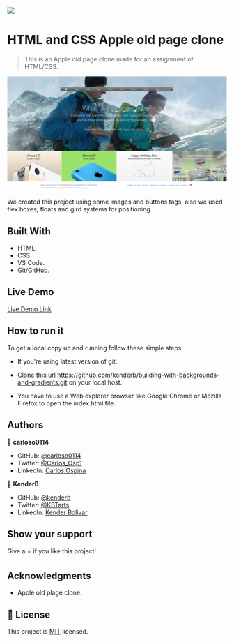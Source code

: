 ![](https://img.shields.io/badge/Microverse-blueviolet)

# HTML and CSS Apple old page clone

> This is an Apple old page clone made for an assignment of HTML/CSS.

![screenshot](./app_screenshot.png)

We created this project using some images and buttons tags, also we used flex boxes, floats and gird systems for positioning.


## Built With

- HTML.
- CSS.
- VS Code.
- Git/GitHub.


## Live Demo

[Live Demo Link](https://kenderb.github.io/NYTime-page-clone/)


## How to run it

To get a local copy up and running follow these simple steps.


* If you're using latest version of git.

* Clone this url https://github.com/kenderb/building-with-backgrounds-and-gradients.git on your local host.

* You have to use a Web explorer browser like Google Chrome or Mozilla Firefox to open the index.html file.


## Authors

👤 **carloso0114**

- GitHub: [@carloso0114](https://github.com/AlejandroNo4)
- Twitter: [@Carlos_Osp1](https://twitter.com/Carlos_Osp1)
- LinkedIn: [Carlos Ospina](https://www.linkedin.com/in/carlos-ospina-242b831a6/)

👤 **KenderB**

- GitHub: [@kenderb](https://github.com/githubhandle)
- Twitter: [@KBTarts](https://twitter.com/KBTarts)
- LinkedIn: [Kender Bolivar](https://www.linkedin.com/in/kender-bolivar-1736086b//)

## Show your support

Give a ⭐️ if you like this project!

## Acknowledgments

- Apple old plage clone.

## 📝 License

This project is [MIT](https://github.com/kenderb/building-with-backgrounds-and-gradients/blob/apple-clone-page/LICENSE) licensed.

